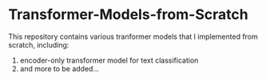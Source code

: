 # Transformer-Models-from-Scratch
This repository contains various tranformer models that I implemented from scratch, including:
1. encoder-only transformer model for text classification
2. and more to be added...
